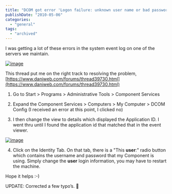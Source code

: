 ```yaml
---
title: "DCOM got error 'Logon failure: unknown user name or bad password.'"
publishDate: "2010-05-06"
categories: 
  - "general"
tags: 
  - "archived"
---
```


I was getting a lot of these errors in the system event log on one of the servers we maintain.

[![image](/images/dcom2.png "image")](/images/dcom2.png)

This thread put me on the right track to resolving the problem, [https://www.daniweb.com/forums/thread39730.html](https://www.daniweb.com/forums/thread39730.html)

1. Go to Start > Programs > Administrative Tools > Component Services  

2. Expand the Component Services > Computers > My Computer > DCOM Config (I received an error at this point, I clicked no)

3. I then change the view to details which displayed the Application ID. I went thru until I found the application id that matched that in the event viewer.

[![image](/images/dcom1.png "image")](/images/dcom1.png)

4. Click on the Identity Tab. On that tab, there is a "This **user**:" radio button which contains the username and password that my Component is using. Simply change the **user** login information, you may have to restart the machine.

Hope it helps :-)

UPDATE: Corrected a few typo’s. 🙂
